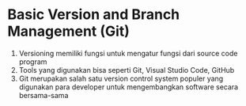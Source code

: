 # Basic Version and Branch Management (Git)

1. Versioning memiliki fungsi untuk mengatur fungsi dari source code program
2. Tools yang digunakan bisa seperti Git, Visual Studio Code, GitHub
3.  Git merupakan salah satu version control system populer yang digunakan para developer untuk mengembangkan software secara bersama-sama